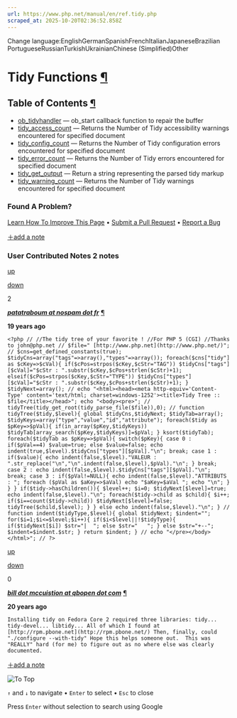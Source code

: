 ```yaml
---
url: https://www.php.net/manual/en/ref.tidy.php
scraped_at: 2025-10-20T02:36:52.858Z
---
```


Change language:EnglishGermanSpanishFrenchItalianJapaneseBrazilian PortugueseRussianTurkishUkrainianChinese (Simplified)Other

# Tidy Functions [¶](https://www.php.net/manual/en/ref.tidy.php\#ref.tidy)

## Table of Contents [¶](https://www.php.net/manual/en/ref.tidy.php\#ref.tidy)

- [ob\_tidyhandler](https://www.php.net/manual/en/function.ob-tidyhandler.php) — ob\_start callback function to repair the buffer
- [tidy\_access\_count](https://www.php.net/manual/en/function.tidy-access-count.php) — Returns the Number of Tidy accessibility warnings encountered for specified document
- [tidy\_config\_count](https://www.php.net/manual/en/function.tidy-config-count.php) — Returns the Number of Tidy configuration errors encountered for specified document
- [tidy\_error\_count](https://www.php.net/manual/en/function.tidy-error-count.php) — Returns the Number of Tidy errors encountered for specified document
- [tidy\_get\_output](https://www.php.net/manual/en/function.tidy-get-output.php) — Return a string representing the parsed tidy markup
- [tidy\_warning\_count](https://www.php.net/manual/en/function.tidy-warning-count.php) — Returns the Number of Tidy warnings encountered for specified document

### Found A Problem?

[Learn How To Improve This Page](https://github.com/php/doc-base/blob/master/README.md "This will take you to our contribution guidelines on GitHub")
•
[Submit a Pull Request](https://github.com/php/doc-en/blob/master/reference/tidy/reference.xml)
•
[Report a Bug](https://github.com/php/doc-en/issues/new?body=From%20manual%20page:%20https:%2F%2Fphp.net%2Fref.tidy%0A%0A---)

[＋add a note](https://www.php.net/manual/add-note.php?sect=ref.tidy&repo=en&redirect=https://www.php.net/manual/en/ref.tidy.php)

### User Contributed Notes 2 notes

[up](https://www.php.net/manual/vote-note.php?id=62342&page=ref.tidy&vote=up "Vote up!")

[down](https://www.php.net/manual/vote-note.php?id=62342&page=ref.tidy&vote=down "Vote down!")

2


[**_patatraboum at nospam dot fr_**](https://www.php.net/manual/en/ref.tidy.php#62342) [¶](https://www.php.net/manual/en/ref.tidy.php#62342)

**19 years ago**

`<?php
//
//The tidy tree of your favorite !
//For PHP 5 (CGI)
//Thanks to john@php.net
//
$file=" [http://www.php.net](http://www.php.net/)";
//
$cns=get_defined_constants(true);
$tidyCns=array("tags"=>array(),"types"=>array());
foreach($cns["tidy"] as $cKey=>$cVal){
    if($cPos=strpos($cKey,$cStr="TAG")) $tidyCns["tags"][$cVal]="$cStr : ".substr($cKey,$cPos+strlen($cStr)+1);
    elseif($cPos=strpos($cKey,$cStr="TYPE")) $tidyCns["types"][$cVal]="$cStr : ".substr($cKey,$cPos+strlen($cStr)+1);
}
$tidyNext=array();
//
echo "<html><head><meta http-equiv='Content-Type' content='text/html; charset=windows-1252'><title>Tidy Tree :: $file</title></head>";
echo "<body><pre>";
//
tidyTree(tidy_get_root(tidy_parse_file($file)),0);
//
function tidyTree($tidy,$level){
    global $tidyCns,$tidyNext;
    $tidyTab=array();
    $tidyKeys=array("type","value","id","attribute");
    foreach($tidy as $pKey=>$pVal){
        if(in_array($pKey,$tidyKeys)) $tidyTab[array_search($pKey,$tidyKeys)]=$pVal;
    }
    ksort($tidyTab);
    foreach($tidyTab as $pKey=>$pVal){
        switch($pKey){
            case 0 :
                if($pVal==4) $value=true; else $value=false;
                echo indent(true,$level).$tidyCns["types"][$pVal]."\n"; break;
            case 1 :
                if($value){
                    echo indent(false,$level)."VALEUR : ".str_replace("\n","\n".indent(false,$level),$pVal)."\n";
                }
                break;
            case 2 :
                echo indent(false,$level).$tidyCns["tags"][$pVal]."\n"; break;
            case 3 :
                if($pVal!=NULL){
                    echo indent(false,$level)."ATTRIBUTS : ";
                    foreach ($pVal as $aKey=>$aVal) echo "$aKey=$aVal "; echo "\n";
                }
        }
    }
    if($tidy->hasChildren()){
        $level++; $i=0;
        $tidyNext[$level]=true;
        echo indent(false,$level)."\n";
        foreach($tidy->child as $child){
            $i++;
            if($i==count($tidy->child)) $tidyNext[$level]=false;
            tidyTree($child,$level);
        }
    }
    else echo indent(false,$level)."\n";
}
//
function indent($tidyType,$level){
    global $tidyNext;
    $indent="";
    for($i=1;$i<=$level;$i++){
        if($i<$level||!$tidyType){
            if($tidyNext[$i]) $str="|  "; else $str="   ";
        }
        else $str="+--";
        $indent=$indent.$str;
    }
    return $indent;
}
//
echo "</pre></body></html>";
//
?>`

[up](https://www.php.net/manual/vote-note.php?id=47001&page=ref.tidy&vote=up "Vote up!")

[down](https://www.php.net/manual/vote-note.php?id=47001&page=ref.tidy&vote=down "Vote down!")

0


[**_bill dot mccuistion at qbopen dot com_**](https://www.php.net/manual/en/ref.tidy.php#47001) [¶](https://www.php.net/manual/en/ref.tidy.php#47001)

**20 years ago**

`Installing tidy on Fedora Core 2 required three libraries:
tidy...
tidy-devel...
libtidy...
All of which I found at [http://rpm.pbone.net](http://rpm.pbone.net/)
Then, finally, could "./configure --with-tidy"
Hope this helps someone out.  This was "REALLY" hard (for me) to figure out as no where else was clearly documented.`

[＋add a note](https://www.php.net/manual/add-note.php?sect=ref.tidy&repo=en&redirect=https://www.php.net/manual/en/ref.tidy.php)

![To Top](https://www.php.net/images/to-top@2x.png)

`↑` and `↓` to navigate •
`Enter` to select •
`Esc` to close


Press `Enter` without
selection to search using Google